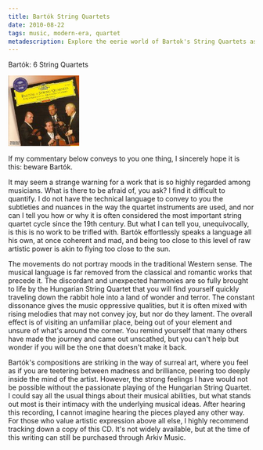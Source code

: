 ```yaml
---
title: Bartók String Quartets
date: 2010-08-22
tags: music, modern-era, quartet
metadescription: Explore the eerie world of Bartok's String Quartets as interpreted by the Hungarian String Quartet.
---
```


Bartók: 6 String Quartets

![Hungarian String Quartet (2-disc)](/images/bartokquartets.jpg "Bartók: 6 String Quartets")

If my commentary below conveys to you one thing, I sincerely hope it is this:
beware Bartók.

It may seem a strange warning for a work that is so highly regarded among
musicians. What is there to be afraid of, you ask? I find it difficult to
quantify. I do not have the technical language to convey to you the subtleties
and nuances in the way the quartet instruments are used, and nor can I tell you
how or why it is often considered the most important string quartet cycle since
the 19th century. But what I can tell you, unequivocally, is this is no work to
be trifled with. Bartók effortlessly speaks a language all his own, at once
coherent and mad, and being too close to this level of raw artistic power is
akin to flying too close to the sun.

The movements do not portray moods in the traditional Western sense. The musical
language is far removed from the classical and romantic works that precede
it. The discordant and unexpected harmonies are so fully brought to life by the
Hungarian String Quartet that you will find yourself quickly traveling down the
rabbit hole into a land of wonder and terror. The constant dissonance gives the
music oppressive qualities, but it is often mixed with rising melodies that may
not convey joy, but nor do they lament. The overall effect is of visiting an
unfamiliar place, being out of your element and unsure of what's around the
corner. You remind yourself that many others have made the journey and came out
unscathed, but you can't help but wonder if you will be the one that doesn't
make it back.

Bartók's compositions are striking in the way of surreal art, where you feel as
if you are teetering between madness and brilliance, peering too deeply inside
the mind of the artist. However, the strong feelings I have would not be
possible without the passionate playing of the Hungarian String Quartet. I could
say all the usual things about their musical abilities, but what stands out most
is their intimacy with the underlying musical ideas. After hearing this
recording, I cannot imagine hearing the pieces played any other way. For those
who value artistic expression above all else, I highly recommend tracking down a
copy of this CD. It's not widely available, but at the time of this writing can
still be purchased through Arkiv Music.

